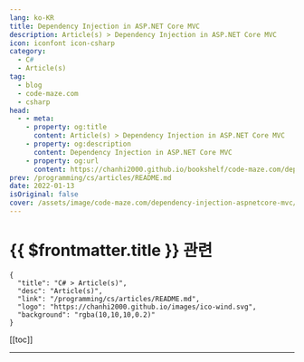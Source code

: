 ```yaml
---
lang: ko-KR
title: Dependency Injection in ASP.NET Core MVC
description: Article(s) > Dependency Injection in ASP.NET Core MVC
icon: iconfont icon-csharp
category: 
  - C#
  - Article(s)
tag: 
  - blog
  - code-maze.com
  - csharp
head:  
  - - meta:
    - property: og:title
      content: Article(s) > Dependency Injection in ASP.NET Core MVC
    - property: og:description
      content: Dependency Injection in ASP.NET Core MVC
    - property: og:url
      content: https://chanhi2000.github.io/bookshelf/code-maze.com/dependency-injection-aspnetcore-mvc.html
prev: /programming/cs/articles/README.md
date: 2022-01-13
isOriginal: false
cover: /assets/image/code-maze.com/dependency-injection-aspnetcore-mvc/banner.png
---
```


# {{ $frontmatter.title }} 관련

```component VPCard
{
  "title": "C# > Article(s)",
  "desc": "Article(s)",
  "link": "/programming/cs/articles/README.md",
  "logo": "https://chanhi2000.github.io/images/ico-wind.svg",
  "background": "rgba(10,10,10,0.2)"
}
```

[[toc]]

---

<SiteInfo
  name="Dependency Injection in ASP.NET Core MVC"
  desc="In this article, we are going to discuss an important concept of ASP.NET Core MVC - Dependency Injection, and how to use DI in our Controllers and Views."
  url="https://code-maze.com/dependency-injection-aspnetcore-mvc/"
  logo="/assets/image/code-maze.com/favicon.png"
  preview="/assets/image/code-maze.com/dependency-injection-aspnetcore-mvc/banner.png"/>

<!-- TODO: 작성 -->
